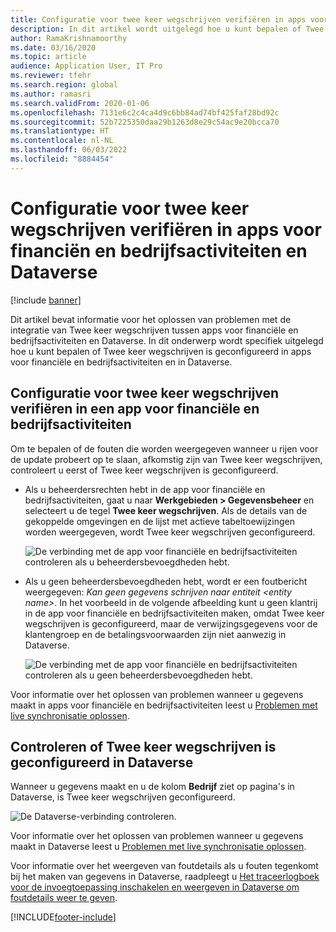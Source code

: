 ```yaml
---
title: Configuratie voor twee keer wegschrijven verifiëren in apps voor financiën en bedrijfsactiviteiten en Dataverse
description: In dit artikel wordt uitgelegd hoe u kunt bepalen of Twee keer wegschrijven is geconfigureerd in apps voor financiële en bedrijfsactiviteiten en in Dataverse.
author: RamaKrishnamoorthy
ms.date: 03/16/2020
ms.topic: article
audience: Application User, IT Pro
ms.reviewer: tfehr
ms.search.region: global
ms.author: ramasri
ms.search.validFrom: 2020-01-06
ms.openlocfilehash: 7131e6c2c4ca4d9c6bb84ad74bf425faf28bd92c
ms.sourcegitcommit: 52b7225350daa29b1263d8e29c54ac9e20bcca70
ms.translationtype: HT
ms.contentlocale: nl-NL
ms.lasthandoff: 06/03/2022
ms.locfileid: "8884454"
---
```

# <a name="verify-dual-write-configuration-in-finance-and-operations-apps-and-dataverse"></a>Configuratie voor twee keer wegschrijven verifiëren in apps voor financiën en bedrijfsactiviteiten en Dataverse

[!include [banner](../../includes/banner.md)]





Dit artikel bevat informatie voor het oplossen van problemen met de integratie van Twee keer wegschrijven tussen apps voor financiële en bedrijfsactiviteiten en Dataverse. In dit onderwerp wordt specifiek uitgelegd hoe u kunt bepalen of Twee keer wegschrijven is geconfigureerd in apps voor financiële en bedrijfsactiviteiten en in Dataverse.

## <a name="verify-that-dual-write-is-configured-in-a-finance-and-operations-app"></a>Configuratie voor twee keer wegschrijven verifiëren in een app voor financiële en bedrijfsactiviteiten

Om te bepalen of de fouten die worden weergegeven wanneer u rijen voor de update probeert op te slaan, afkomstig zijn van Twee keer wegschrijven, controleert u eerst of Twee keer wegschrijven is geconfigureerd.

+ Als u beheerdersrechten hebt in de app voor financiële en bedrijfsactiviteiten, gaat u naar **Werkgebieden \> Gegevensbeheer** en selecteert u de tegel **Twee keer wegschrijven**. Als de details van de gekoppelde omgevingen en de lijst met actieve tabeltoewijzingen worden weergegeven, wordt Twee keer wegschrijven geconfigureerd.

    ![De verbinding met de app voor financiële en bedrijfsactiviteiten controleren als u beheerdersbevoegdheden hebt.](media/verify_fin_ops_1.png)

+ Als u geen beheerdersbevoegdheden hebt, wordt er een foutbericht weergegeven: *Kan geen gegevens schrijven naar entiteit \<entity name\>*. In het voorbeeld in de volgende afbeelding kunt u geen klantrij in de app voor financiële en bedrijfsactiviteiten maken, omdat Twee keer wegschrijven is geconfigureerd, maar de verwijzingsgegevens voor de klantengroep en de betalingsvoorwaarden zijn niet aanwezig in Dataverse.

    ![De verbinding met de app voor financiële en bedrijfsactiviteiten controleren als u geen beheerdersbevoegdheden hebt.](media/verify_fin_ops_2.png)

Voor informatie over het oplossen van problemen wanneer u gegevens maakt in apps voor financiële en bedrijfsactiviteiten leest u [Problemen met live synchronisatie oplossen](dual-write-troubleshooting-live-sync.md).

## <a name="verify-that-dual-write-is-configured-in-dataverse"></a>Controleren of Twee keer wegschrijven is geconfigureerd in Dataverse

Wanneer u gegevens maakt en u de kolom **Bedrijf** ziet op pagina's in Dataverse, is Twee keer wegschrijven geconfigureerd.

![De Dataverse-verbinding controleren.](media/verify_cds.png)

Voor informatie over het oplossen van problemen wanneer u gegevens maakt in Dataverse leest u [Problemen met live synchronisatie oplossen](dual-write-troubleshooting-live-sync.md).

Voor informatie over het weergeven van foutdetails als u fouten tegenkomt bij het maken van gegevens in Dataverse, raadpleegt u [Het traceerlogboek voor de invoegtoepassing inschakelen en weergeven in Dataverse om foutdetails weer te geven](dual-write-troubleshooting.md#enable-view-trace).


[!INCLUDE[footer-include](../../../../includes/footer-banner.md)]